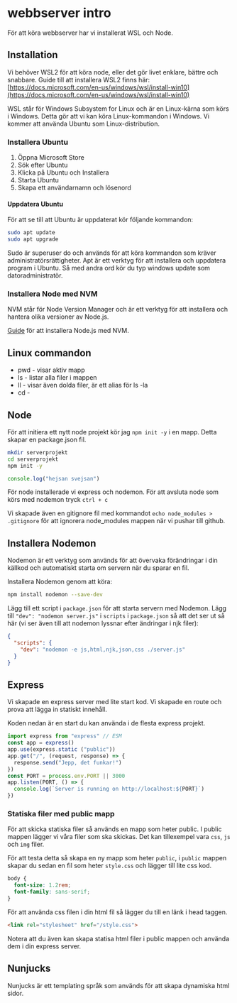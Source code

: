 # webbserver intro

För att köra webbserver har vi installerat WSL och Node.

## Installation

Vi behöver WSL2 för att köra node, eller det gör livet enklare, bättre och snabbare.
Guide till att installera WSL2 finns här: [https://docs.microsoft.com/en-us/windows/wsl/install-win10](https://docs.microsoft.com/en-us/windows/wsl/install-win10)

WSL står för Windows Subsystem for Linux och är en Linux-kärna som körs i Windows. Detta gör att vi kan köra Linux-kommandon i Windows.
Vi kommer att använda Ubuntu som Linux-distribution.

### Installera Ubuntu

1. Öppna Microsoft Store
2. Sök efter Ubuntu
3. Klicka på Ubuntu och Installera
4. Starta Ubuntu
5. Skapa ett användarnamn och lösenord

#### Uppdatera Ubuntu

För att se till att Ubuntu är uppdaterat kör följande kommandon:

```bash
sudo apt update
sudo apt upgrade
```

Sudo är superuser do och används för att köra kommandon som kräver administratörsrättigheter. Apt är ett verktyg för att installera och uppdatera program i Ubuntu.
Så med andra ord kör du typ windows update som datoradministratör.

### Installera Node med NVM

NVM står för Node Version Manager och är ett verktyg för att installera och hantera olika versioner av Node.js.

[Guide](https://learn.microsoft.com/en-us/windows/dev-environment/javascript/nodejs-on-wsl) för att installera Node.js med NVM.

## Linux commandon

* pwd - visar aktiv mapp
* ls - listar alla filer i mappen
* ll - visar även dolda filer, är ett alias för ls -la
* cd -

## Node

För att initiera ett nytt node projekt kör jag `npm init -y` i en mapp. Detta skapar en package.json fil.

```bash
mkdir serverprojekt
cd serverprojekt
npm init -y
```

```js
console.log("hejsan svejsan")
```

För node installerade vi express och nodemon.
För att avsluta node som körs med nodemon tryck `ctrl + c`

Vi skapade även en gitignore fil med kommandot `echo node_modules > .gitignore`
för att ignorera node_modules mappen när vi pushar till github.

## Installera Nodemon

Nodemon är ett verktyg som används för att övervaka förändringar i din källkod och automatiskt starta om servern när du sparar en fil.

Installera Nodemon genom att köra:

```bash
npm install nodemon --save-dev
```

Lägg till ett script i `package.json` för att starta servern med Nodemon. Lägg till `"dev": "nodemon server.js"` i `scripts` i `package.json` så att det ser ut så här (vi ser även till att nodemon lyssnar efter ändringar i njk filer):

```json
{
  "scripts": {
    "dev": "nodemon -e js,html,njk,json,css ./server.js"
  }
}
```


## Express

Vi skapade en express server med lite start kod. Vi skapade en route och prova att lägga in statiskt innehåll.

Koden nedan är en start du kan använda i de flesta express projekt. 

```js
import express from "express" // ESM
const app = express()
app.use(express.static ("public"))
app.get("/", (request, response) => {
  response.send("Jepp, det funkar!")
})
const PORT = process.env.PORT || 3000
app.listen(PORT, () => {
  console.log(`Server is running on http://localhost:${PORT}`)
})
```

### Statiska filer med public mapp

För att skicka statiska filer så används en mapp som heter public. I public mappen lägger vi våra filer som ska skickas. Det kan tillexempel vara `css`, `js` och `img` filer.

För att testa detta så skapa en ny mapp som heter `public`, i `public` mappen skapar du sedan en fil som heter `style.css` och lägger till lite css kod.

```css
body {
  font-size: 1.2rem;
  font-family: sans-serif;
}
```

För att använda css filen i din html fil så lägger du till en länk i head taggen.

```html
<link rel="stylesheet" href="/style.css">
```

Notera att du även kan skapa statisa html filer i public mappen och använda dem i din express server.

## Nunjucks

Nunjucks är ett templating språk som används för att skapa dynamiska html sidor. 
